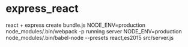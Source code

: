 # express_react
react + express
create bundle.js
  NODE_ENV=production node_modules/.bin/webpack -p
running server
  NODE_ENV=production node_modules/.bin/babel-node --presets react,es2015 src/server.js
